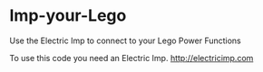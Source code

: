 Imp-your-Lego
=============

Use the Electric Imp to connect to your Lego Power Functions

To use this code you need an Electric Imp.
http://electricimp.com


